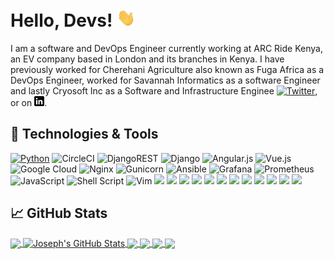 <!-- [![Header](https://raw.githubusercontent.com/joseph-njogu/joseph-njogu/main/readme_header.png "Header")] -->
# Hello, Devs! <img src="wave.gif" width="30px">
I am a software and DevOps Engineer currently working at ARC Ride Kenya, an EV company based in London and its branches in Kenya. I have previously worked for Cherehani Agriculture also known as Fuga Africa as a DevOps Engineer, worked for Savannah Informatics as a software Engineer and lastly Cryosoft Inc as a Software and Infrastructure Enginee
[![Twitter][1.2]][1],  or on [![LinkedIn][3.2]][3].

## 🔧 Technologies & Tools
[![Python](https://img.shields.io/badge/python-3.7%20%7C%203.8%20%7C%203.9%20%7C%203.10-blue)](https://www.python.org)
![CircleCI](https://img.shields.io/badge/circle%20ci-%23161616.svg?style=for-the-badge&logo=circleci&logoColor=white)
![DjangoREST](https://img.shields.io/badge/DJANGO-REST-ff1709?style=for-the-badge&logo=django&logoColor=white&color=ff1709&labelColor=gray)
![Django](https://img.shields.io/badge/django-%23092E20.svg?style=for-the-badge&logo=django&logoColor=white)
![Angular.js](https://img.shields.io/badge/angular.js-%23E23237.svg?style=for-the-badge&logo=angularjs&logoColor=white)
![Vue.js](https://img.shields.io/badge/vuejs-%2335495e.svg?style=for-the-badge&logo=vuedotjs&logoColor=%234FC08D)
![Google Cloud](https://img.shields.io/badge/GoogleCloud-%234285F4.svg?style=for-the-badge&logo=google-cloud&logoColor=white)
![Nginx](https://img.shields.io/badge/nginx-%23009639.svg?style=for-the-badge&logo=nginx&logoColor=white)
![Gunicorn](https://img.shields.io/badge/gunicorn-%298729.svg?style=for-the-badge&logo=gunicorn&logoColor=white)
![Ansible](https://img.shields.io/badge/ansible-%231A1918.svg?style=for-the-badge&logo=ansible&logoColor=white)
![Grafana](https://img.shields.io/badge/grafana-%23F46800.svg?style=for-the-badge&logo=grafana&logoColor=white)
![Prometheus](https://img.shields.io/badge/Prometheus-E6522C?style=for-the-badge&logo=Prometheus&logoColor=white)
![JavaScript](https://img.shields.io/badge/javascript-%23323330.svg?style=for-the-badge&logo=javascript&logoColor=%23F7DF1E)
![Shell Script](https://img.shields.io/badge/shell_script-%23121011.svg?style=for-the-badge&logo=gnu-bash&logoColor=white)
![Vim](https://img.shields.io/badge/VIM-%2311AB00.svg?style=for-the-badge&logo=vim&logoColor=white)
![](https://img.shields.io/badge/OS-Linux-informational?style=flat&logo=linux&logoColor=white&color=2bbc8a)
![](https://img.shields.io/badge/Editor-IntelliJ_IDEA-informational?style=flat&logo=intellij-idea&logoColor=white&color=2bbc8a)
![](https://img.shields.io/badge/Code-Python-informational?style=flat&logo=python&logoColor=white&color=2bbc8a)
![](https://img.shields.io/badge/Code-JavaScript-informational?style=flat&logo=javascript&logoColor=white&color=2bbc8a)
![](https://img.shields.io/badge/Shell-Bash-informational?style=flat&logo=gnu-bash&logoColor=white&color=2bbc8a)
![](https://img.shields.io/badge/Tools-PostgreSQL-informational?style=flat&logo=postgresql&logoColor=white&color=2bbc8a)
![](https://img.shields.io/badge/Tools-Docker-informational?style=flat&logo=docker&logoColor=white&color=2bbc8a)
![](https://img.shields.io/badge/Tools-Kubernetes-informational?style=flat&logo=kubernetes&logoColor=white&color=2bbc8a)
![](https://img.shields.io/badge/Tools-Red_Hat_OpenShift-informational?style=flat&logo=red-hat-open-shift&logoColor=white&color=2bbc8a)
![](https://img.shields.io/badge/Cloud-Digital_Ocean-informational?style=flat&logo=digitalocean&logoColor=white&color=2bbc8a)
![](https://img.shields.io/badge/Cloud-AWS-informational?style=flat&logo=aws&logoColor=white&color=2bbc8a)
![](https://img.shields.io/badge/Cloud-GCP-informational?style=flat&logo=gcp&logoColor=white&color=2bbc8a)

## &#x1f4c8; GitHub Stats

<a href="https://github.com/joseph-njogu/joseph-njogu">
  <img align="center" src="https://github-readme-stats.vercel.app/api/top-langs/?username=joseph-njogu&hide=html,tex&title_color=ffffff&text_color=c9cacc&icon_color=2bbc8a&bg_color=1d1f21&langs_count=7" />
</a>
<a href="https://github.com/joseph-njogu/joseph-njogu">
  <img align="center" src="https://github-readme-stats.vercel.app/api?username=joseph-njogu&show_icons=true&line_height=27&count_private=true&title_color=ffffff&text_color=c9cacc&&theme=radical" alt="Joseph's GitHub Stats" />
</a>


<a href="https://github.com/joseph-njogu/meeting-scheduler">
  <img align="center" src="https://github-readme-stats.vercel.app/api/pin/?username=joseph-njogu&repo=meeting-scheduler&title_color=ffffff&text_color=c9cacc&icon_color=2bbc8a&bg_color=1d1f21" />
</a>
<a href="https://github.com/joseph-njogu/Docker-reusables">
  <img align="center" src="https://github-readme-stats.vercel.app/api/pin/?username=joseph-njogu&repo=Docker-reusables&title_color=ffffff&text_color=c9cacc&icon_color=2bbc8a&bg_color=1d1f21" />
</a>    
<a href="https://github.com/joseph-njogu/once_sync ">
  <img align="center" src="https://github-readme-stats.vercel.app/api/pin/?username=joseph-njogu&repo=once_sync&title_color=ffffff&text_color=c9cacc&icon_color=2bbc8a&bg_color=1d1f21" />
</a>
<a href="https://github.com/joseph-njogu/StringReverseApi ">
  <img align="center" src="https://github-readme-stats.vercel.app/api/pin/?username=joseph-njogu&repo=StringReverseApi&title_color=ffffff&text_color=c9cacc&icon_color=2bbc8a&bg_color=1d1f21" />
</a>

[1.1]: http://i.imgur.com/tXSoThF.png (twitter icon with padding)
[2.1]: http://i.imgur.com/0o48UoR.png (github icon with padding)

[1.2]: http://i.imgur.com/wWzX9uB.png (twitter icon without padding)
[2.2]: http://i.imgur.com/9I6NRUm.png (github icon without padding)
[3.2]: https://raw.githubusercontent.com/joseph-njogu/joseph-njogu/main/linkedin-3-16.png (LinkedIn icon without padding)

[1]: https://twitter.com/josephnjogu487
[2]: https://github.com/joseph-njogu
[3]: https://www.linkedin.com/in/joseph-njogu-b39544182/

